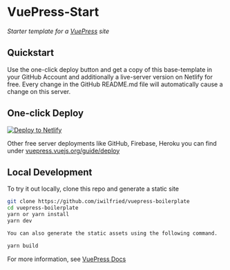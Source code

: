 # VuePress-Start

*Starter template for a [VuePress](https://vuepress.vuejs.org) site*  

## Quickstart 

Use the one-click deploy button and get a copy of this base-template in your GitHub Account and additionally
a live-server version on Netlify for free. Every change in the GitHub README.md file will automatically cause a change 
on this server.

## One-click Deploy

[![Deploy to Netlify](https://www.netlify.com/img/deploy/button.svg)](https://app.netlify.com/start/deploy?repository=https://github.com/iwilfried/vuepress-boilerplate)

Other free server deployments like GitHub, Firebase, Heroku you can find under 
[vuepress.vuejs.org/guide/deploy](https://vuepress.vuejs.org/guide/deploy.html)

## Local Development

To try it out locally, clone this repo and generate a static site

```bash
git clone https://github.com/iwilfried/vuepress-boilerplate
cd vuepress-boilerplate
yarn or yarn install
yarn dev

You can also generate the static assets using the following command.

yarn build
```

For more information, see [VuePress Docs](https://vuepress.vuejs.org)

